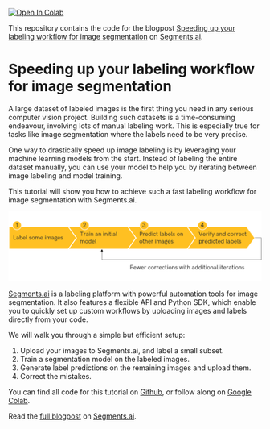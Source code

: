 [![Open In Colab](https://colab.research.google.com/assets/colab-badge.svg)](https://colab.research.google.com/github/segments-ai/predictive-labeling-workflow/blob/master/demo.ipynb)

This repository contains the code for the blogpost [Speeding up your labeling workflow for image segmentation](https://segments.ai/blog/speed-up-labeling-workflow-image-segmentation) on [Segments.ai](https://segments.ai).

# Speeding up your labeling workflow for image segmentation

A large dataset of labeled images is the first thing you need in any serious computer vision project.
Building such datasets is a time-consuming endeavour, involving lots of manual labeling work. This is especially true for tasks like image segmentation where the labels need to be very precise.

One way to drastically speed up image labeling is by leveraging your machine learning models from the start. 
Instead of labeling the entire dataset manually, you can use your model to help you by iterating between image labeling and model training.

This tutorial will show you how to achieve such a fast labeling workflow for image segmentation with Segments.ai.

![A fast labeling workflow](img/fast-labeling-workflow-diagram.png)

[Segments.ai](https://segments.ai) is a labeling platform with powerful automation tools for image segmentation. 
It also features a flexible API and Python SDK, which enable you to quickly set up custom workflows by uploading images and labels directly from your code.

We will walk you through a simple but efficient setup:

1. Upload your images to Segments.ai, and label a small subset.
2. Train a segmentation model on the labeled images.
3. Generate label predictions on the remaining images and upload them.
4. Correct the mistakes.

You can find all code for this tutorial on [Github](https://github.com/segments-ai/fast-labeling-workflow), or follow along on [Google Colab](https://colab.research.google.com/github/segments-ai/fast-labeling-workflow/blob/master/demo.ipynb).

Read the [full blogpost](https://segments.ai/blog/speed-up-labeling-workflow-image-segmentation) on [Segments.ai](https://segments.ai).
